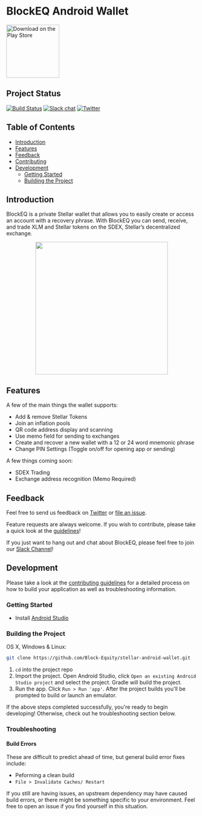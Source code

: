 # BlockEQ Android Wallet
<a href="https://play.google.com/store/apps/details?id=com.blockeq.stellarwallet">
  <img alt="Download on the Play Store" title="App Store" src="https://user-images.githubusercontent.com/2541326/47521746-d57d8300-d861-11e8-8652-0f1cabcaed04.png" width="140"/>
</a>

## Project Status
[![Build Status](https://app.bitrise.io/app/aabf4854264f7412/status.svg?token=CLkPGE9X6FwMOTTBh1KqBA)](https://app.bitrise.io/app/aabf4854264f7412)
[![Slack chat](https://img.shields.io/badge/chat-on_slack-004FB9.svg?&logo=slack)](https://blockeq.slack.com)
[![Twitter](https://img.shields.io/twitter/url/https/github.com/block-equity/stellar-ios-wallet.svg?style=social)](https://twitter.com/block_eq)

## Table of Contents
- [Introduction](#introduction)
- [Features](#features)
- [Feedback](#feedback)
- [Contributing](./CONTRIBUTING.md)
- [Development](#development)
  - [Getting Started](#getting-started)
  - [Building the Project](#building-the-project)

## Introduction
BlockEQ is a private Stellar wallet that allows you to easily create or access an account with a recovery phrase. With BlockEQ you can send, receive, and trade XLM and Stellar tokens on the SDEX, Stellar’s decentralized exchange.

<p align="center">
  <img src ="https://blockeq.com/01d2b4822d66a99ac60aebf2f046b459.png" width=350>
</p>

## Features

A few of the main things the wallet supports:

* Add & remove Stellar Tokens
* Join an inflation pools
* QR code address display and scanning
* Use memo field for sending to exchanges
* Create and recover a new wallet with a 12 or 24 word mnemonic phrase
* Change PIN Settings (Toggle on/off for opening app or sending)

  
A few things coming soon:
* SDEX Trading
* Exchange address recognition (Memo Required)

## Feedback

Feel free to send us feedback on [Twitter](https://twitter.com/block_eq) or [file an issue](https://github.com/block-equity/stellar-android-wallet/issues/new). 

Feature requests are always welcome. If you wish to contribute, please take a quick look at the [guidelines](./CONTRIBUTING.md)!

If you just want to hang out and chat about BlockEQ, please feel free to join our [Slack Channel](https://blockeq.slack.com)!

## Development
Please take a look at the [contributing guidelines](./CONTRIBUTING.md) for a detailed process on how to build your application as well as troubleshooting information.

### Getting Started
* Install [Android Studio](https://developer.android.com/sdk/index.html)

### Building the Project

OS X, Windows & Linux:

```sh
git clone https://github.com/Block-Equity/stellar-android-wallet.git
```

1. `cd` into the project repo
2. Import the project. Open Android Studio, click `Open an existing Android
   Studio project` and select the project. Gradle will build the project.
3. Run the app. Click `Run > Run 'app'`. After the project builds you'll be
   prompted to build or launch an emulator.


If the above steps completed successfully, you're ready to begin developing! Otherwise, check out he troubleshooting section below.

### Troubleshooting

#### Build Errors
These are difficult to predict ahead of time, but general build error fixes include:
* Peforming a clean build
* `File > Invalidate Caches/ Restart`

If you still are having issues, an upstream dependency may have caused build errors, or there might be something specific to your environment. Feel free to open an issue if you find yourself in this situation.
